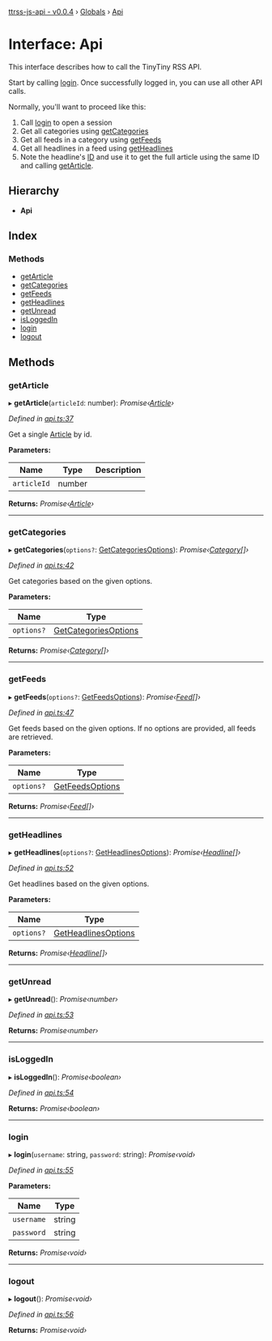 [ttrss-js-api - v0.0.4](../README.md) › [Globals](../globals.md) › [Api](api.md)

# Interface: Api

This interface describes how to call the TinyTiny RSS API.

Start by calling [login](api.md#login). Once successfully logged in, you can use all other API calls.

Normally, you'll want to proceed like this:

1. Call [login](api.md#login) to open a session
2. Get all categories using [getCategories](api.md#getcategories)
3. Get all feeds in a category using [getFeeds](api.md#getfeeds)
4. Get all headlines in a feed using [getHeadlines](api.md#getheadlines)
5. Note the headline's [ID](../classes/headline.md#id) and use it to get the full article using the same ID and calling
   [getArticle](api.md#getarticle).

## Hierarchy

* **Api**

## Index

### Methods

* [getArticle](api.md#getarticle)
* [getCategories](api.md#getcategories)
* [getFeeds](api.md#getfeeds)
* [getHeadlines](api.md#getheadlines)
* [getUnread](api.md#getunread)
* [isLoggedIn](api.md#isloggedin)
* [login](api.md#login)
* [logout](api.md#logout)

## Methods

###  getArticle

▸ **getArticle**(`articleId`: number): *Promise‹[Article](../classes/article.md)›*

*Defined in [api.ts:37](https://github.com/fchristl/ttrss-js-api/blob/9b18cd6/src/api.ts#L37)*

Get a single [Article](../classes/article.md) by id.

**Parameters:**

Name | Type | Description |
------ | ------ | ------ |
`articleId` | number |   |

**Returns:** *Promise‹[Article](../classes/article.md)›*

___

###  getCategories

▸ **getCategories**(`options?`: [GetCategoriesOptions](getcategoriesoptions.md)): *Promise‹[Category](../classes/category.md)[]›*

*Defined in [api.ts:42](https://github.com/fchristl/ttrss-js-api/blob/9b18cd6/src/api.ts#L42)*

Get categories based on the given options.

**Parameters:**

Name | Type |
------ | ------ |
`options?` | [GetCategoriesOptions](getcategoriesoptions.md) |

**Returns:** *Promise‹[Category](../classes/category.md)[]›*

___

###  getFeeds

▸ **getFeeds**(`options?`: [GetFeedsOptions](getfeedsoptions.md)): *Promise‹[Feed](../classes/feed.md)[]›*

*Defined in [api.ts:47](https://github.com/fchristl/ttrss-js-api/blob/9b18cd6/src/api.ts#L47)*

Get feeds based on the given options. If no options are provided, all feeds are retrieved.

**Parameters:**

Name | Type |
------ | ------ |
`options?` | [GetFeedsOptions](getfeedsoptions.md) |

**Returns:** *Promise‹[Feed](../classes/feed.md)[]›*

___

###  getHeadlines

▸ **getHeadlines**(`options?`: [GetHeadlinesOptions](getheadlinesoptions.md)): *Promise‹[Headline](../classes/headline.md)[]›*

*Defined in [api.ts:52](https://github.com/fchristl/ttrss-js-api/blob/9b18cd6/src/api.ts#L52)*

Get headlines based on the given options.

**Parameters:**

Name | Type |
------ | ------ |
`options?` | [GetHeadlinesOptions](getheadlinesoptions.md) |

**Returns:** *Promise‹[Headline](../classes/headline.md)[]›*

___

###  getUnread

▸ **getUnread**(): *Promise‹number›*

*Defined in [api.ts:53](https://github.com/fchristl/ttrss-js-api/blob/9b18cd6/src/api.ts#L53)*

**Returns:** *Promise‹number›*

___

###  isLoggedIn

▸ **isLoggedIn**(): *Promise‹boolean›*

*Defined in [api.ts:54](https://github.com/fchristl/ttrss-js-api/blob/9b18cd6/src/api.ts#L54)*

**Returns:** *Promise‹boolean›*

___

###  login

▸ **login**(`username`: string, `password`: string): *Promise‹void›*

*Defined in [api.ts:55](https://github.com/fchristl/ttrss-js-api/blob/9b18cd6/src/api.ts#L55)*

**Parameters:**

Name | Type |
------ | ------ |
`username` | string |
`password` | string |

**Returns:** *Promise‹void›*

___

###  logout

▸ **logout**(): *Promise‹void›*

*Defined in [api.ts:56](https://github.com/fchristl/ttrss-js-api/blob/9b18cd6/src/api.ts#L56)*

**Returns:** *Promise‹void›*
